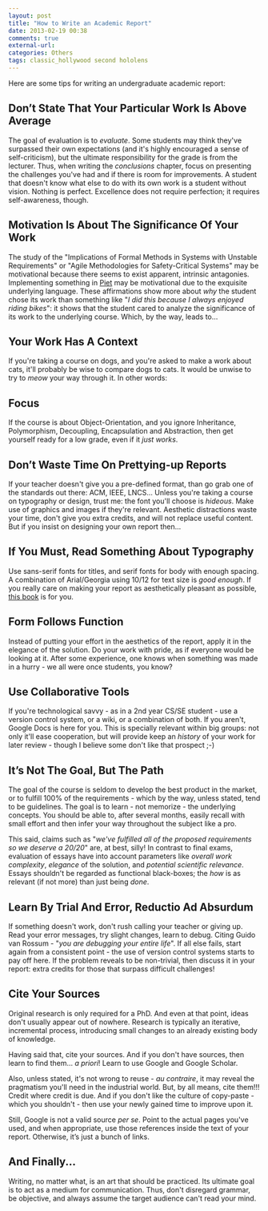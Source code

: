 ```yaml
---
layout: post
title: "How to Write an Academic Report"
date: 2013-02-19 00:38
comments: true
external-url:
categories: Others
tags: classic_hollywood second hololens
---
```


Here are some tips for writing an undergraduate academic report:

## Don’t State That Your Particular Work Is Above Average

The goal of evaluation is to *evaluate*. Some students may think they've surpassed their own expectations (and it's highly encouraged a sense of self-criticism), but the ultimate responsibility for the grade is from the lecturer. Thus, when writing the *conclusions* chapter, focus on presenting the challenges you've had and if there is room for improvements. A student that doesn't know what else to do with its own work is a student without vision. Nothing is perfect. Excellence does not require perfection; it requires self-awareness, though.

## Motivation Is About The Significance Of Your Work

The study of the "Implications of Formal Methods in Systems with Unstable Requirements" or "Agile Methodologies for Safety-Critical Systems" may be motivational because there seems to exist apparent, intrinsic antagonies. Implementing something in [Piet](http://www.dangermouse.net/esoteric/piet.html) may be motivational due to the exquisite underlying language. These affirmations show more about *why* the student chose its work than something like "*I did this because I always enjoyed riding bikes*": it shows that the student cared to analyze the significance of its work to the underlying course. Which, by the way, leads to…

## Your Work Has A Context

If you're taking a course on dogs, and you're asked to make a work about cats, it'll probably be wise to compare dogs to cats. It would be unwise to try to *meow* your way through it. In other words:

## Focus

If the course is about Object-Orientation, and you ignore Inheritance, Polymorphism, Decoupling, Encapsulation and Abstraction, then get yourself ready for a low grade, even if it *just works*.

## Don’t Waste Time On Prettying-up Reports

If your teacher doesn't give you a pre-defined format, than go grab one of the standards out there: ACM, IEEE, LNCS... Unless you're taking a course on typography or design, trust me: the font you'll choose is *hideous*. Make use of graphics and images if they're relevant. Aesthetic distractions waste your time, don't give you extra credits, and will not replace useful content. But if you insist on designing your own report then...

## If You Must, Read Something About Typography

Use sans-serif fonts for titles, and serif fonts for body with enough spacing. A combination of Arial/Georgia using 10/12 for text size is *good enough*. If you really care on making your report as aesthetically pleasant as possible, [this book](http://en.wikipedia.org/wiki/The_Elements_of_Typographic_Style) is for you.

## Form Follows Function

Instead of putting your effort in the aesthetics of the report, apply it in the elegance of the solution. Do your work with pride, as if everyone would be looking at it. After some experience, one knows when something was made in a hurry - we all were once students, you know?

## Use Collaborative Tools

If you're technological savvy - as in a 2nd year CS/SE student - use a version control system, or a wiki, or a combination of both. If you aren't, Google Docs is here for you. This is specially relevant within big groups: not only it'll ease cooperation, but will provide keep an *history* of your work for later review - though I believe some don't like that prospect ;-)

## It’s Not The Goal, But The Path

The goal of the course is seldom to develop the best product in the market, or to fulfill 100% of the requirements - which by the way, unless stated, tend to be guidelines. The goal is to learn - not memorize - the underlying concepts. You should be able to, after several months, easily recall with small effort and then infer your way throughout the subject like a pro.

This said, claims such as "*we've fulfilled all of the proposed requirements so we deserve a 20/20*" are, at best, silly! In contrast to final exams, evaluation of essays have into account parameters like *overall work complexity*, *elegance* of the solution, and *potential scientific relevance*. Essays shouldn't be regarded as functional black-boxes; the *how* is as relevant (if not more) than just being *done*.

## Learn By Trial And Error, Reductio Ad Absurdum

If something doesn't work, don't rush calling your teacher or giving up. Read your error messages, try slight changes, learn to debug. Citing Guido van Rossum - "*you are debugging your entire life*". If all else fails, start again from a consistent point - the use of version control systems starts to pay off here. If the problem reveals to be non-trivial, then discuss it in your report: extra credits for those that surpass difficult challenges!

## Cite Your Sources

Original research is only required for a PhD. And even at that point, ideas don't usually appear out of nowhere. Research is typically an iterative, incremental process, introducing small changes to an already existing body of knowledge.

Having said that, cite your sources. And if you don't have sources, then learn to find them... *a priori*! Learn to use Google and Google Scholar.

Also, unless stated, it's not wrong to reuse - *au contraire*, it may reveal the pragmatism you'll need in the industrial world. But, by all means, cite them!!! Credit where credit is due. And if you don't like the culture of copy-paste - which you shouldn't - then use your newly gained time to improve upon it.

Still, Google is not a valid source *per se*. Point to the actual pages you've used, and when appropriate, use those references inside the text of your report. Otherwise, it’s just a bunch of links.

## And Finally...

Writing, no matter what, is an art that should be practiced. Its ultimate goal is to act as a medium for communication. Thus, don't disregard grammar, be objective, and always assume the target audience can't read your mind.
